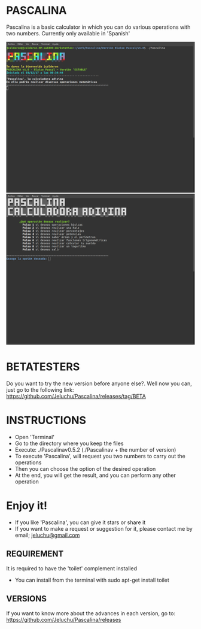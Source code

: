 # PASCALINA
Pascalina is a basic calculator in which you can do various operations with two numbers. Currently only available in 'Spanish'

![Icono GDM](./Fotos/Captura1.png)
![Icono GDM](./Fotos/Captura2.png)

# BETATESTERS
Do you want to try the new version before anyone else?. Well now you can, just go to the following link:
https://github.com/Jeluchu/Pascalina/releases/tag/BETA

# INSTRUCTIONS
- Open 'Terminal'
- Go to the directory where you keep the files
- Execute: ./Pascalinav0.5.2 (./Pascalinav + the number of version)
- To execute 'Pascalina', will request you two numbers to carry out the operations
- Then you can choose the option of the desired operation
- At the end, you will get the result, and you can perform any other operation

# Enjoy it!
- If you like 'Pascalina', you can give it stars or share it
- If you want to make a request or suggestion for it, please contact me by email; jeluchu@gmail.com

## REQUIREMENT
It is required to have the 'toilet' complement installed
- You can install from the terminal with sudo apt-get install toilet

## VERSIONS
If you want to know more about the advances in each version, go to:
https://github.com/Jeluchu/Pascalina/releases

